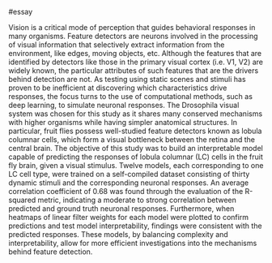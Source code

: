 #essay 

Vision is a critical mode of perception that guides behavioral responses in many organisms. Feature detectors are neurons involved in the processing of visual information that selectively extract information from the environment, like edges, moving objects, etc. Although the features that are identified by detectors like those in the primary visual cortex (i.e. V1, V2) are widely known, the particular attributes of such features that are the drivers behind detection are not. As testing using static scenes and stimuli has proven to be inefficient at discovering which characteristics drive responses, the focus turns to the use of computational methods, such as deep learning, to simulate neuronal responses. The Drosophila visual system was chosen for this study as it shares many conserved mechanisms with higher organisms while having simpler anatomical structures. In particular, fruit flies possess well-studied feature detectors known as lobula columnar cells, which form a visual bottleneck between the retina and the central brain. The objective of this study was to build an interpretable model capable of predicting the responses of lobula columnar (LC) cells in the fruit fly brain, given a visual stimulus. Twelve models, each corresponding to one LC cell type, were trained on a self-compiled dataset consisting of thirty dynamic stimuli and the corresponding neuronal responses. An average correlation coefficient of 0.68 was found through the evaluation of the R-squared metric, indicating a moderate to strong correlation between predicted and ground truth neuronal responses. Furthermore, when heatmaps of linear filter weights for each model were plotted to confirm predictions and test model interpretability, findings were consistent with the predicted responses. These models, by balancing complexity and interpretability, allow for more efficient investigations into the mechanisms behind feature detection.